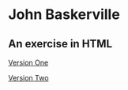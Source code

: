 # John Baskerville

## An exercise in HTML

[Version One](https://garwin00.github.io/john-baskerville/index.html)

[Version Two](https://garwin00.github.io/john-baskerville/indextwo.html)
